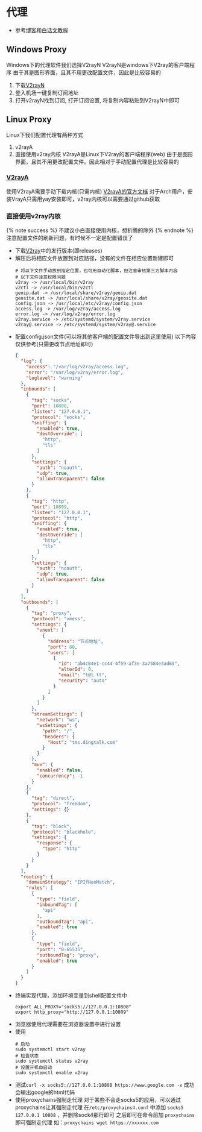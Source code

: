 # 代理
* 参考[博客](https://www.junz.org/post/v2_in_linux/)和[白话文教程](https://toutyrater.github.io/)
## Windows Proxy
Windows下的代理软件我们选择V2rayN
V2rayN是windows下V2ray的客户端程序
由于其是图形界面，且其不用更改配置文件，因此是比较容易的
1. 下载[V2rayN](https://github.com/2dust/v2rayN)
2. 登入机场一键复制订阅地址
3. 打开v2rayN找到订阅, 打开订阅设置, 将复制内容粘贴到V2rayN中即可
## Linux Proxy
Linux下我们配置代理有两种方式
1. v2rayA
2. 直接使用v2ray内核
V2rayA是Linux下V2ray的客户端程序(web)
由于是图形界面，且其不用更改配置文件。因此相对于手动配置代理是比较容易的
### [V2rayA](https://github.com/v2rayA/v2rayA)
使用V2rayA需要手动下载内核(只需内核)
[V2rayA的官方文档](https://v2raya.org/en/)
对于Arch用户，安装VrayA只需用yay安装即可，v2ray内核可以需要通过github获取
### 直接使用v2ray内核
{% note success %}
不建议小白直接使用内核，想折腾的除外
{% endnote %}
注意配置文件的刷新问题，有时候不一定是配置错误了
* 下载[V2ray](https://github.com/v2ray/v2ray-core)中的发行版本(即releases)
* 解压后将相应文件放置到对应路径，没有的文件在相应位置新建即可
  ```
  # 将以下文件手动放到指定位置，也可用自动化脚本，但注意审核第三方脚本内容
  # 以下文件注意权限问题
  v2ray -> /usr/local/bin/v2ray
  v2ctl -> /usr/local/bin/v2ctl
  geoip.dat -> /usr/local/share/v2ray/geoip.dat
  geosite.dat -> /usr/local/share/v2ray/geosite.dat
  config.json -> /usr/local/etc/v2ray/config.json
  access.log -> /var/log/v2ray/access.log
  error.log -> /var/log/v2ray/error.log
  v2ray.service -> /etc/systemd/system/v2ray.service
  v2ray@.service -> /etc/systemd/system/v2ray@.service
  ```
* 配置config.json文件(可以将其他客户端的配置文件导出到这里使用)
  以下内容仅供参考(只需更改节点地址即可)
  ```  json
  {
    "log": {
      "access": "/var/log/v2ray/access.log",
      "error": "/var/log/v2ray/error.log",
      "loglevel": "warning"
    },
    "inbounds": [
      {
        "tag": "socks",
        "port": 10808,
        "listen": "127.0.0.1",
        "protocol": "socks",
        "sniffing": {
          "enabled": true,
          "destOverride": [
            "http",
            "tls"
          ]
        },
        "settings": {
          "auth": "noauth",
          "udp": true,
          "allowTransparent": false
        }
      },
      {
        "tag": "http",
        "port": 10809,
        "listen": "127.0.0.1",
        "protocol": "http",
        "sniffing": {
          "enabled": true,
          "destOverride": [
            "http",
            "tls"
          ]
        },
        "settings": {
          "auth": "noauth",
          "udp": true,
          "allowTransparent": false
        }
      }
    ],
    "outbounds": [
      {
        "tag": "proxy",
        "protocol": "vmess",
        "settings": {
          "vnext": [
            {
              "address": "节点地址",
              "port": 80,
              "users": [
                {
                  "id": "ab4c04e1-cc44-4f59-af3e-3a7584e3ad65",
                  "alterId": 0,
                  "email": "t@t.tt",
                  "security": "auto"
                }
              ]
            }
          ]
        },
        "streamSettings": {
          "network": "ws",
          "wsSettings": {
            "path": "/",
            "headers": {
              "Host": "tms.dingtalk.com"
            }
          }
        },
        "mux": {
          "enabled": false,
          "concurrency": -1
        }
      },
      {
        "tag": "direct",
        "protocol": "freedom",
        "settings": {}
      },
      {
        "tag": "block",
        "protocol": "blackhole",
        "settings": {
          "response": {
            "type": "http"
          }
        }
      }
    ],
    "routing": {
      "domainStrategy": "IPIfNonMatch",
      "rules": [
        {
          "type": "field",
          "inboundTag": [
            "api"
          ],
          "outboundTag": "api",
          "enabled": true
        },
        {
          "type": "field",
          "port": "0-65535",
          "outboundTag": "proxy",
          "enabled": true
        }
      ]
    }
  }
  ```
* 终端实现代理，添加环境变量到shell配置文件中
  ```
  export ALL_PROXY="socks5://127.0.0.1:10808"  
  export http_proxy="http://127.0.0.1:10809"  
  ```
* 浏览器使用代理需要在浏览器设置中进行设置
* 使用
  ```
  # 启动
  sudo systemctl start v2ray
  # 检查状态
  sudo systemctl status v2ray
  # 设置开机自启动
  sudo systemctl enable v2ray
  ```
* 测试`curl -x socks5://127.0.0.1:10808 https://www.google.com -v` 成功会输出google的html代码
* 使用proxychains强制走代理
  对于某些不会走socks5的应用，可以通过proxychains让其强制走代理
  在`/etc/proxychains4.conf` 中添加 `socks5 127.0.0.1 10808` ，并删除sock4那行即可
  之后即可在命令前加 `proxychains` 即可强制走代理
  如：`proxychains wget https://xxxxxx.com`

